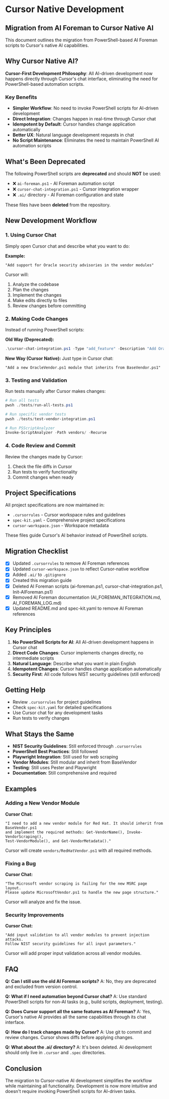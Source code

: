 # Cursor Native Development

## Migration from AI Foreman to Cursor Native AI

This document outlines the migration from PowerShell-based AI Foreman scripts to Cursor's native AI capabilities.

## Why Cursor Native AI?

**Cursor-First Development Philosophy**: All AI-driven development now happens directly through Cursor's chat interface, eliminating the need for PowerShell-based automation scripts.

### Key Benefits

- **Simpler Workflow**: No need to invoke PowerShell scripts for AI-driven development
- **Direct Integration**: Changes happen in real-time through Cursor chat
- **Idempotent by Default**: Cursor handles change application automatically
- **Better UX**: Natural language development requests in chat
- **No Script Maintenance**: Eliminates the need to maintain PowerShell AI automation scripts

## What's Been Deprecated

The following PowerShell scripts are **deprecated** and should **NOT** be used:

- ❌ `ai-foreman.ps1` - AI Foreman automation script
- ❌ `cursor-chat-integration.ps1` - Cursor integration wrapper
- ❌ `.ai/` directory - AI Foreman configuration and state

These files have been **deleted** from the repository.

## New Development Workflow

### 1. Using Cursor Chat

Simply open Cursor chat and describe what you want to do:

**Example:**
```
"Add support for Oracle security advisories in the vendor modules"
```

Cursor will:
1. Analyze the codebase
2. Plan the changes
3. Implement the changes
4. Make edits directly to files
5. Review changes before committing

### 2. Making Code Changes

Instead of running PowerShell scripts:

**Old Way (Deprecated):**
```powershell
.\cursor-chat-integration.ps1 -Type "add_feature" -Description "Add Oracle vendor module"
```

**New Way (Cursor Native):**
Just type in Cursor chat:
```
"Add a new OracleVendor.ps1 module that inherits from BaseVendor.ps1"
```

### 3. Testing and Validation

Run tests manually after Cursor makes changes:

```powershell
# Run all tests
pwsh ./tests/run-all-tests.ps1

# Run specific vendor tests
pwsh ./tests/test-vendor-integration.ps1

# Run PSScriptAnalyzer
Invoke-ScriptAnalyzer -Path vendors/ -Recurse
```

### 4. Code Review and Commit

Review the changes made by Cursor:
1. Check the file diffs in Cursor
2. Run tests to verify functionality
3. Commit changes when ready

## Project Specifications

All project specifications are now maintained in:
- `.cursorrules` - Cursor workspace rules and guidelines
- `spec-kit.yaml` - Comprehensive project specifications
- `cursor-workspace.json` - Workspace metadata

These files guide Cursor's AI behavior instead of PowerShell scripts.

## Migration Checklist

- [x] Updated `.cursorrules` to remove AI Foreman references
- [x] Updated `cursor-workspace.json` to reflect Cursor-native workflow
- [x] Added `.ai/` to `.gitignore`
- [x] Created this migration guide
- [x] Deleted AI Foreman scripts (ai-foreman.ps1, cursor-chat-integration.ps1, Init-AIForeman.ps1)
- [x] Removed AI Foreman documentation (AI_FOREMAN_INTEGRATION.md, AI_FOREMAN_LOG.md)
- [x] Updated README.md and spec-kit.yaml to remove AI Foreman references

## Key Principles

1. **No PowerShell Scripts for AI**: All AI-driven development happens in Cursor chat
2. **Direct Code Changes**: Cursor implements changes directly, no intermediate scripts
3. **Natural Language**: Describe what you want in plain English
4. **Idempotent Changes**: Cursor handles change application automatically
5. **Security First**: All code follows NIST security guidelines (still enforced)

## Getting Help

- Review `.cursorrules` for project guidelines
- Check `spec-kit.yaml` for detailed specifications
- Use Cursor chat for any development tasks
- Run tests to verify changes

## What Stays the Same

- **NIST Security Guidelines**: Still enforced through `.cursorrules`
- **PowerShell Best Practices**: Still followed
- **Playwright Integration**: Still used for web scraping
- **Vendor Modules**: Still modular and inherit from BaseVendor
- **Testing**: Still uses Pester and Playwright
- **Documentation**: Still comprehensive and required

## Examples

### Adding a New Vendor Module

**Cursor Chat:**
```
"I need to add a new vendor module for Red Hat. It should inherit from BaseVendor.ps1
and implement the required methods: Get-VendorName(), Invoke-VendorScraping(),
Test-VendorModule(), and Get-VendorMetadata()."
```

Cursor will create `vendors/RedHatVendor.ps1` with all required methods.

### Fixing a Bug

**Cursor Chat:**
```
"The Microsoft vendor scraping is failing for the new MSRC page layout.
Please update MicrosoftVendor.ps1 to handle the new page structure."
```

Cursor will analyze and fix the issue.

### Security Improvements

**Cursor Chat:**
```
"Add input validation to all vendor modules to prevent injection attacks.
Follow NIST security guidelines for all input parameters."
```

Cursor will add proper input validation across all vendor modules.

## FAQ

**Q: Can I still use the old AI Foreman scripts?**
A: No, they are deprecated and excluded from version control.

**Q: What if I need automation beyond Cursor chat?**
A: Use standard PowerShell scripts for non-AI tasks (e.g., build scripts, deployment, testing).

**Q: Does Cursor support all the same features as AI Foreman?**
A: Yes, Cursor's native AI provides all the same capabilities through its chat interface.

**Q: How do I track changes made by Cursor?**
A: Use git to commit and review changes. Cursor shows diffs before applying changes.

**Q: What about the .ai/ directory?**
A: It's been deleted. AI development should only live in `.cursor` and `.spec` directories.

## Conclusion

The migration to Cursor-native AI development simplifies the workflow while maintaining all functionality. Development is now more intuitive and doesn't require invoking PowerShell scripts for AI-driven tasks.
